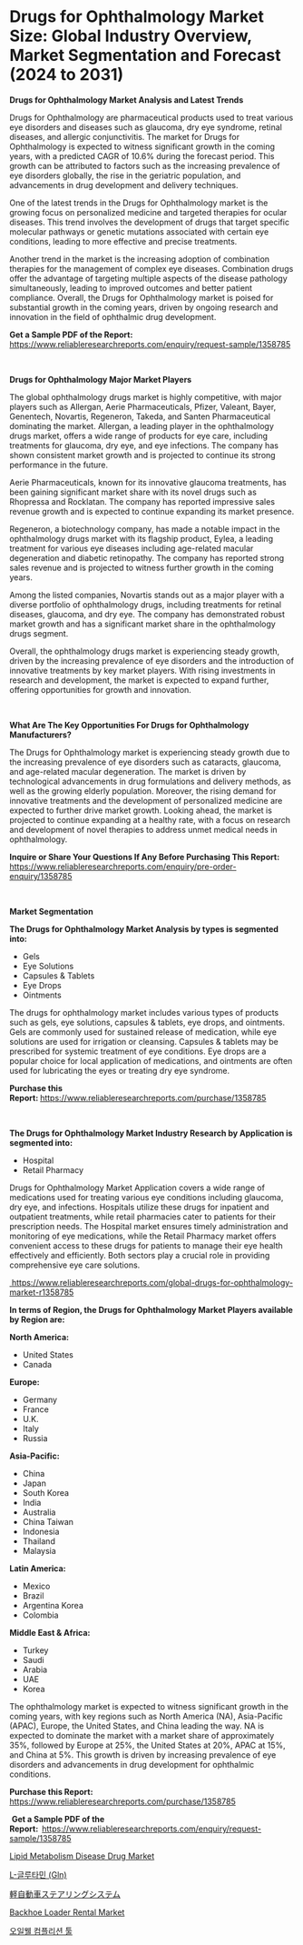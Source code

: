 <p><h1>Drugs for Ophthalmology Market Size: Global Industry Overview, Market Segmentation and Forecast (2024 to 2031)</h1></p><p><strong>Drugs for Ophthalmology Market Analysis and Latest Trends</strong></p>
<p><p>Drugs for Ophthalmology are pharmaceutical products used to treat various eye disorders and diseases such as glaucoma, dry eye syndrome, retinal diseases, and allergic conjunctivitis. The market for Drugs for Ophthalmology is expected to witness significant growth in the coming years, with a predicted CAGR of 10.6% during the forecast period. This growth can be attributed to factors such as the increasing prevalence of eye disorders globally, the rise in the geriatric population, and advancements in drug development and delivery techniques.</p><p>One of the latest trends in the Drugs for Ophthalmology market is the growing focus on personalized medicine and targeted therapies for ocular diseases. This trend involves the development of drugs that target specific molecular pathways or genetic mutations associated with certain eye conditions, leading to more effective and precise treatments.</p><p>Another trend in the market is the increasing adoption of combination therapies for the management of complex eye diseases. Combination drugs offer the advantage of targeting multiple aspects of the disease pathology simultaneously, leading to improved outcomes and better patient compliance. Overall, the Drugs for Ophthalmology market is poised for substantial growth in the coming years, driven by ongoing research and innovation in the field of ophthalmic drug development.</p></p>
<p><strong>Get a Sample PDF of the Report:&nbsp;</strong> <a href="https://www.reliableresearchreports.com/enquiry/request-sample/1358785">https://www.reliableresearchreports.com/enquiry/request-sample/1358785</a></p>
<p>&nbsp;</p>
<p><strong>Drugs for Ophthalmology Major Market Players</strong></p>
<p><p>The global ophthalmology drugs market is highly competitive, with major players such as Allergan, Aerie Pharmaceuticals, Pfizer, Valeant, Bayer, Genentech, Novartis, Regeneron, Takeda, and Santen Pharmaceutical dominating the market. Allergan, a leading player in the ophthalmology drugs market, offers a wide range of products for eye care, including treatments for glaucoma, dry eye, and eye infections. The company has shown consistent market growth and is projected to continue its strong performance in the future.</p><p>Aerie Pharmaceuticals, known for its innovative glaucoma treatments, has been gaining significant market share with its novel drugs such as Rhopressa and Rocklatan. The company has reported impressive sales revenue growth and is expected to continue expanding its market presence.</p><p>Regeneron, a biotechnology company, has made a notable impact in the ophthalmology drugs market with its flagship product, Eylea, a leading treatment for various eye diseases including age-related macular degeneration and diabetic retinopathy. The company has reported strong sales revenue and is projected to witness further growth in the coming years.</p><p>Among the listed companies, Novartis stands out as a major player with a diverse portfolio of ophthalmology drugs, including treatments for retinal diseases, glaucoma, and dry eye. The company has demonstrated robust market growth and has a significant market share in the ophthalmology drugs segment.</p><p>Overall, the ophthalmology drugs market is experiencing steady growth, driven by the increasing prevalence of eye disorders and the introduction of innovative treatments by key market players. With rising investments in research and development, the market is expected to expand further, offering opportunities for growth and innovation.</p></p>
<p>&nbsp;</p>
<p><strong>What Are The Key Opportunities For Drugs for Ophthalmology Manufacturers?</strong></p>
<p><p>The Drugs for Ophthalmology market is experiencing steady growth due to the increasing prevalence of eye disorders such as cataracts, glaucoma, and age-related macular degeneration. The market is driven by technological advancements in drug formulations and delivery methods, as well as the growing elderly population. Moreover, the rising demand for innovative treatments and the development of personalized medicine are expected to further drive market growth. Looking ahead, the market is projected to continue expanding at a healthy rate, with a focus on research and development of novel therapies to address unmet medical needs in ophthalmology.</p></p>
<p><strong>Inquire or Share Your Questions If Any Before Purchasing This Report:</strong> <a href="https://www.reliableresearchreports.com/enquiry/pre-order-enquiry/1358785">https://www.reliableresearchreports.com/enquiry/pre-order-enquiry/1358785</a></p>
<p>&nbsp;</p>
<p><strong>Market Segmentation</strong></p>
<p><strong>The Drugs for Ophthalmology Market Analysis by types is segmented into:</strong></p>
<p><ul><li>Gels</li><li>Eye Solutions</li><li>Capsules & Tablets</li><li>Eye Drops</li><li>Ointments</li></ul></p>
<p><p>The drugs for ophthalmology market includes various types of products such as gels, eye solutions, capsules & tablets, eye drops, and ointments. Gels are commonly used for sustained release of medication, while eye solutions are used for irrigation or cleansing. Capsules & tablets may be prescribed for systemic treatment of eye conditions. Eye drops are a popular choice for local application of medications, and ointments are often used for lubricating the eyes or treating dry eye syndrome.</p></p>
<p><strong>Purchase this Report:&nbsp;</strong><a href="https://www.reliableresearchreports.com/purchase/1358785">https://www.reliableresearchreports.com/purchase/1358785</a></p>
<p>&nbsp;</p>
<p><strong>The Drugs for Ophthalmology Market Industry Research by Application is segmented into:</strong></p>
<p><ul><li>Hospital</li><li>Retail Pharmacy</li></ul></p>
<p><p>Drugs for Ophthalmology Market Application covers a wide range of medications used for treating various eye conditions including glaucoma, dry eye, and infections. Hospitals utilize these drugs for inpatient and outpatient treatments, while retail pharmacies cater to patients for their prescription needs. The Hospital market ensures timely administration and monitoring of eye medications, while the Retail Pharmacy market offers convenient access to these drugs for patients to manage their eye health effectively and efficiently. Both sectors play a crucial role in providing comprehensive eye care solutions.</p></p>
<p><a href="https://www.reliableresearchreports.com/global-drugs-for-ophthalmology-market-r1358785">&nbsp;https://www.reliableresearchreports.com/global-drugs-for-ophthalmology-market-r1358785</a></p>
<p><strong>In terms of Region, the Drugs for Ophthalmology Market Players available by Region are:</strong></p>
<p>
    <p> <strong> North America: </strong>
        <ul>
            <li>United States</li>
            <li>Canada</li>
        </ul>
        </p> 
    <p> <strong> Europe: </strong>
        <ul>
            <li>Germany</li>
            <li>France</li>
            <li>U.K.</li>
            <li>Italy</li>
            <li>Russia</li>
        </ul>
        </p> 
    <p> <strong> Asia-Pacific: </strong>
        <ul>
            <li>China</li>
            <li>Japan</li>
            <li>South Korea</li>
            <li>India</li>
            <li>Australia</li>
            <li>China Taiwan</li>
            <li>Indonesia</li>
            <li>Thailand</li>
            <li>Malaysia</li>
        </ul>
        </p> 
    <p> <strong> Latin America: </strong>
        <ul>
            <li>Mexico</li>
            <li>Brazil</li>
            <li>Argentina Korea</li>
            <li>Colombia</li>
        </ul>
        </p> 
    <p> <strong> Middle East & Africa: </strong>
        <ul>
            <li>Turkey</li>
            <li>Saudi</li>
            <li>Arabia</li>
            <li>UAE</li>
            <li>Korea</li>
        </ul>
    </p>
    </p>
<p><p>The ophthalmology market is expected to witness significant growth in the coming years, with key regions such as North America (NA), Asia-Pacific (APAC), Europe, the United States, and China leading the way. NA is expected to dominate the market with a market share of approximately 35%, followed by Europe at 25%, the United States at 20%, APAC at 15%, and China at 5%. This growth is driven by increasing prevalence of eye disorders and advancements in drug development for ophthalmic conditions.</p></p>
<p><strong>Purchase this Report: </strong><a href="https://www.reliableresearchreports.com/purchase/1358785">https://www.reliableresearchreports.com/purchase/1358785</a></p>
<p>&nbsp;<strong>Get a Sample PDF of the Report:&nbsp;&nbsp;</strong><a href="https://www.reliableresearchreports.com/enquiry/request-sample/1358785">https://www.reliableresearchreports.com/enquiry/request-sample/1358785</a></p>
<p><strong></strong></p>
<p><p><a href="https://github.com/Alonsoolds3wq1d81czn8rbol/Market-Research-Report-List-2/blob/main/lipid-metabolism-disease-drug-market.md">Lipid Metabolism Disease Drug Market</a></p><p><a href="https://medium.com/@wilsonurcotte667s/l-%EA%B8%80%EB%A3%A8%ED%83%80%EB%AF%BC-gln-%EC%8B%9C%EC%9E%A5-%EA%B7%9C%EB%AA%A8-cagr-2024-2030-%ED%8A%B8%EB%A0%8C%EB%93%9C-f8d0edb0b538">L-글루타민 (Gln)</a></p><p><a href="https://github.com/LeanneBruen2023/Market-Research-Report-List-1/blob/main/458428989037.md">軽自動車ステアリングシステム</a></p><p><a href="https://www.linkedin.com/pulse/backhoe-loader-rental-market-insight-trends-growth-forecasted-ppr8e">Backhoe Loader Rental Market</a></p><p><a href="https://github.com/vs10l4sfg5c/Market-Research-Report-List-2/blob/main/856040181649.md">오일웰 컴플리션 툴</a></p></p>